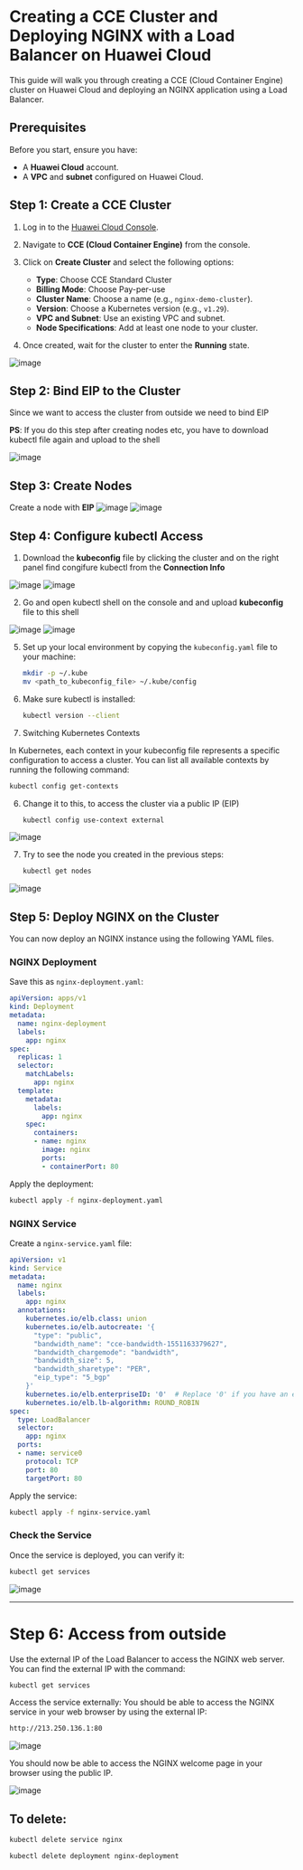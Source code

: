 # Creating a CCE Cluster and Deploying NGINX with a Load Balancer on Huawei Cloud

This guide will walk you through creating a CCE (Cloud Container Engine) cluster on Huawei Cloud and deploying an NGINX application using a Load Balancer.

## Prerequisites

Before you start, ensure you have:

- A **Huawei Cloud** account.
- A **VPC** and **subnet** configured on Huawei Cloud.


## Step 1: Create a CCE Cluster

1. Log in to the [Huawei Cloud Console](https://console.huaweicloud.com).
2. Navigate to **CCE (Cloud Container Engine)** from the console.
3. Click on **Create Cluster** and select the following options:
   - **Type**: Choose CCE Standard Cluster
   - **Billing Mode**: Choose Pay-per-use
   - **Cluster Name**: Choose a name (e.g., `nginx-demo-cluster`).
   - **Version**: Choose a Kubernetes version (e.g., `v1.29`).
   - **VPC and Subnet**: Use an existing VPC and subnet.
   - **Node Specifications**: Add at least one node to your cluster.

5. Once created, wait for the cluster to enter the **Running** state.

![image](https://github.com/user-attachments/assets/933392cc-d6d2-449c-a386-2e55cc2a2fed)

## Step 2: Bind EIP to the Cluster
Since we want to access the cluster from outside we need to bind EIP

**PS**: If you do this step after creating nodes etc, you have to download kubectl file again and upload to the shell

![image](https://github.com/user-attachments/assets/1988e57c-7563-4647-8875-e3a484dde1f6)


## Step 3: Create Nodes
Create a node with **EIP**
![image](https://github.com/user-attachments/assets/9439f953-8174-4d67-9d75-44db6e4cbaa2)
![image](https://github.com/user-attachments/assets/0aec6444-a19f-4e57-bb06-bae3d76fbcb9)



## Step 4: Configure kubectl Access

1. Download the **kubeconfig** file by clicking the cluster and on the right panel find congifure kubectl from the **Connection Info**
   
![image](https://github.com/user-attachments/assets/e2093a22-ee2f-43c3-9ad1-a9d8552acba8)   ![image](https://github.com/user-attachments/assets/3be6f093-dad9-4a9a-8c2b-6afeb3b1bb2b)

2. Go and open kubectl shell on the console and and upload **kubeconfig** file to this shell
   
![image](https://github.com/user-attachments/assets/f5ba4449-a994-46fc-a8dd-eed106d5fe24)    ![image](https://github.com/user-attachments/assets/a216952d-5fcb-48b2-a1c4-408298504953)



5. Set up your local environment by copying the `kubeconfig.yaml` file to your machine:
   
   ```bash
   mkdir -p ~/.kube
   mv <path_to_kubeconfig_file> ~/.kube/config
   ```

6. Make sure kubectl is installed:

   ```bash
   kubectl version --client
   ```

7.  Switching Kubernetes Contexts

In Kubernetes, each context in your kubeconfig file represents a specific configuration to access a cluster. You can list all available contexts by running the following command:

   ```bash
   kubectl config get-contexts
   ```

6. Change it to this, to access the cluster via a public IP (EIP)
   
   ```bash
   kubectl config use-context external
   ```
  ![image](https://github.com/user-attachments/assets/1825ce81-b7d9-4d09-8e84-dc9ed32f5813)

7. Try to see the node you created in the previous steps:

   ```bash
   kubectl get nodes
   ```
  ![image](https://github.com/user-attachments/assets/1bfd00dc-a8a2-41be-82c7-4a5c72dff2cf)


## Step 5: Deploy NGINX on the Cluster

You can now deploy an NGINX instance using the following YAML files.

### NGINX Deployment

Save this as `nginx-deployment.yaml`:

```yaml
apiVersion: apps/v1
kind: Deployment
metadata:
  name: nginx-deployment
  labels:
    app: nginx
spec:
  replicas: 1
  selector:
    matchLabels:
      app: nginx
  template:
    metadata:
      labels:
        app: nginx
    spec:
      containers:
      - name: nginx
        image: nginx
        ports:
        - containerPort: 80
```

Apply the deployment:

```bash
kubectl apply -f nginx-deployment.yaml
```

### NGINX Service

Create a `nginx-service.yaml` file:

```yaml
apiVersion: v1
kind: Service
metadata:
  name: nginx
  labels:
    app: nginx
  annotations:   
    kubernetes.io/elb.class: union
    kubernetes.io/elb.autocreate: '{
      "type": "public",
      "bandwidth_name": "cce-bandwidth-1551163379627",
      "bandwidth_chargemode": "bandwidth",
      "bandwidth_size": 5,
      "bandwidth_sharetype": "PER",
      "eip_type": "5_bgp"
    }'
    kubernetes.io/elb.enterpriseID: '0'  # Replace '0' if you have an enterprise project ID
    kubernetes.io/elb.lb-algorithm: ROUND_ROBIN
spec:
  type: LoadBalancer
  selector:
    app: nginx
  ports:
  - name: service0
    protocol: TCP
    port: 80
    targetPort: 80
```

Apply the service:

```bash
kubectl apply -f nginx-service.yaml
```

### Check the Service

Once the service is deployed, you can verify it:

```bash
kubectl get services
```
![image](https://github.com/user-attachments/assets/80e9dc76-48ba-4a9c-90d1-7e93e37a4866)

---

# Step 6: Access from outside


Use the external IP of the Load Balancer to access the NGINX web server. You can find the external IP with the command:
   ```bash
   kubectl get services
   ```

Access the service externally: You should be able to access the NGINX service in your web browser by using the external IP:

   ```bash
   http://213.250.136.1:80
   ```

   ![image](https://github.com/user-attachments/assets/93b8d799-e89d-4f5f-9298-3b49ea24e3a8)


You should now be able to access the NGINX welcome page in your browser using the public IP.

![image](https://github.com/user-attachments/assets/b13f7714-64f6-44a3-ba6a-9e5d618a151b)




## To delete:

   ```bash
   kubectl delete service nginx
   ```

   ```bash
   kubectl delete deployment nginx-deployment
   ```
















